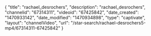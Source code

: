 {
    "title": "rachael_desrochers",
    "description": "rachael_desrochers",
    "channelid": "67314311",
    "videoid": "67425842",
    "date_created": "1470933142",
    "date_modified": "1470934898",
    "type": "captivate",
    "layout": "channelVideo",
    "url": "\/star-search\/rachael-desrochers5-mp4\/67314311-67425842"
}